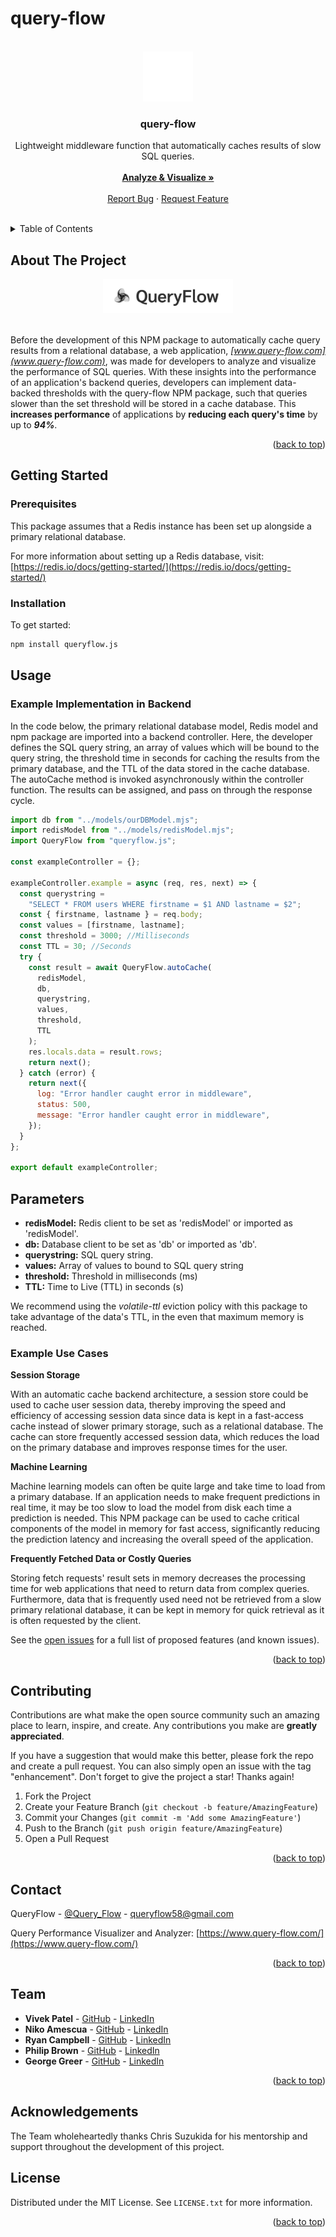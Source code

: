 # query-flow

<!-- PROJECT LOGO -->
<br />
<div align="center">
  <a href="www.query-flow.com">
    <img src="./assets/QueryFlow-logo-white.png" alt="Logo" width="80" height="80">
  </a>

<h3 align="center">query-flow</h3>

  <p align="center">
    Lightweight middleware function that automatically caches results of slow SQL queries.
    <br />
    <br />
    <!--Do we need explore the docs? The README is basically the documentation.-->
    <a href="https://www.query-flow.com"><strong>Analyze & Visualize »</strong></a>
    <br />
    <br />
    <a href="https://github.com/oslabs-beta/query-flow-npm/issues">Report Bug</a>
    ·
    <a href="https://github.com/oslabs-beta/query-flow-npm/issues">Request Feature</a>
  </p>
</div>

</br>

<!-- TABLE OF CONTENTS -->
<details>
  <summary>Table of Contents</summary>
  <ol>
    <li>
      <a href="#about-the-project">About The Project</a>
    </li>
    <li>
      <a href="#getting-started">Getting Started</a>
      <ul>
        <li><a href="#prerequisites">Prerequisites</a></li>
        <li><a href="#installation">Installation</a></li>
      </ul>
    </li>
    <li><a href="#usage">Usage</a></li>
    <li><a href="#contributing">Contributing</a></li>
    <li><a href="#contact">Contact</a></li>
    <li><a href="#acknowledgments">Acknowledgments</a></li>
    <li><a href="#license">License</a></li>
  </ol>
</details>

<!-- ABOUT THE PROJECT -->

## About The Project

<div align="center">
  <a href="www.query-flow.com">
    <img src="./assets/QueryFlowTagLogo.png" alt="Logo" width="" height="55">
  </a>
</div>

</br>

Before the development of this NPM package to automatically cache query results from a relational database, a web application, _[www.query-flow.com](www.query-flow.com)_, was made for developers to analyze and visualize the performance of SQL queries. With these insights into the performance of an application's backend queries, developers can implement data-backed thresholds with the query-flow NPM package, such that queries slower than the set threshold will be stored in a cache database. This **increases performance** of applications by **reducing each query's time** by up to _**94%**_.

<p align="right">(<a href="#readme-top">back to top</a>)</p>

<!-- GETTING STARTED -->

## Getting Started

### Prerequisites

This package assumes that a Redis instance has been set up alongside a primary relational database.

For more information about setting up a Redis database, visit: [https://redis.io/docs/getting-started/](https://redis.io/docs/getting-started/)

### Installation

To get started:

```sh
npm install queryflow.js
```

<!-- USAGE EXAMPLES -->

## Usage

### Example Implementation in Backend

In the code below, the primary relational database model, Redis model and npm package are imported into a backend controller. Here, the developer defines the SQL query string, an array of values which will be bound to the query string, the threshold time in seconds for caching the results from the primary database, and the TTL of the data stored in the cache database. The autoCache method is invoked asynchronously within the controller function. The results can be assigned, and pass on through the response cycle.

```javascript
import db from "../models/ourDBModel.mjs";
import redisModel from "../models/redisModel.mjs";
import QueryFlow from "queryflow.js";

const exampleController = {};

exampleController.example = async (req, res, next) => {
  const querystring =
    "SELECT * FROM users WHERE firstname = $1 AND lastname = $2";
  const { firstname, lastname } = req.body;
  const values = [firstname, lastname];
  const threshold = 3000; //Milliseconds
  const TTL = 30; //Seconds
  try {
    const result = await QueryFlow.autoCache(
      redisModel,
      db,
      querystring,
      values,
      threshold,
      TTL
    );
    res.locals.data = result.rows;
    return next();
  } catch (error) {
    return next({
      log: "Error handler caught error in middleware",
      status: 500,
      message: "Error handler caught error in middleware",
    });
  }
};

export default exampleController;
```

## Parameters

- []() **redisModel:** Redis client to be set as 'redisModel' or imported as 'redisModel'.
- []() **db:** Database client to be set as 'db' or imported as 'db'.
- []() **querystring:** SQL query string.
- []() **values:** Array of values to bound to SQL query string
- []() **threshold:** Threshold in milliseconds (ms)
- []() **TTL:** Time to Live (TTL) in seconds (s)

We recommend using the _volatile-ttl_ eviction policy with this package to take advantage of the data's TTL, in the even that maximum memory is reached.

### Example Use Cases

**Session Storage**

With an automatic cache backend architecture, a session store could be used to cache user session data, thereby improving the speed and efficiency of accessing session data since data is kept in a fast-access cache instead of slower primary storage, such as a relational database. The cache can store frequently accessed session data, which reduces the load on the primary database and improves response times for the user.

**Machine Learning**

Machine learning models can often be quite large and take time to load from a primary database. If an application needs to make frequent predictions in real time, it may be too slow to load the model from disk each time a prediction is needed. This NPM package can be used to cache critical components of the model in memory for fast access, significantly reducing the prediction latency and increasing the overall speed of the application.

**Frequently Fetched Data or Costly Queries**

Storing fetch requests' result sets in memory decreases the processing time for web applications that need to return data from complex queries. Furthermore, data that is frequently used need not be retrieved from a slow primary relational database, it can be kept in memory for quick retrieval as it is often requested by the client.

See the [open issues](https://github.com/github_username/repo_name/issues) for a full list of proposed features (and known issues).

<p align="right">(<a href="#readme-top">back to top</a>)</p>

<!-- CONTRIBUTING -->

## Contributing

Contributions are what make the open source community such an amazing place to learn, inspire, and create. Any contributions you make are **greatly appreciated**.

If you have a suggestion that would make this better, please fork the repo and create a pull request. You can also simply open an issue with the tag "enhancement".
Don't forget to give the project a star! Thanks again!

1. Fork the Project
2. Create your Feature Branch (`git checkout -b feature/AmazingFeature`)
3. Commit your Changes (`git commit -m 'Add some AmazingFeature'`)
4. Push to the Branch (`git push origin feature/AmazingFeature`)
5. Open a Pull Request

<p align="right">(<a href="#readme-top">back to top</a>)</p>

<!-- CONTACT -->

## Contact

QueryFlow - [@Query_Flow](https://twitter.com/Query_Flow) - queryflow58@gmail.com

Query Performance Visualizer and Analyzer: [https://www.query-flow.com/](https://www.query-flow.com/)

<p align="right">(<a href="#readme-top">back to top</a>)</p>

## Team

<!-- Include github and linkedin handles and links here? -->

- []() **Vivek Patel** - [GitHub](https://github.com/vkpatel007) - [LinkedIn](https://www.linkedin.com/in/vivekpatel607/)
- []() **Niko Amescua** - [GitHub](https://github.com/NikoAmescua) - [LinkedIn](https://www.linkedin.com/in/nikoamescua/)
- []() **Ryan Campbell** - [GitHub](https://github.com/cronullarc) - [LinkedIn](https://www.linkedin.com/in/ryancampbelladr/)
- []() **Philip Brown** - [GitHub](https://github.com/starfishpanda) - [LinkedIn](https://www.linkedin.com/in/philiplbrown/)
- []() **George Greer** - [GitHub](https://github.com/ggreer91) - [LinkedIn](https://www.linkedin.com/in/george-greer/)

<p align="right">(<a href="#readme-top">back to top</a>)</p>

## Acknowledgements

The Team wholeheartedly thanks Chris Suzukida for his mentorship and support throughout the development of this project.

<!-- LICENSE -->

## License

Distributed under the MIT License. See `LICENSE.txt` for more information.

<p align="right">(<a href="#readme-top">back to top</a>)</p>

<!-- MARKDOWN LINKS & IMAGES -->
<!-- https://www.markdownguide.org/basic-syntax/#reference-style-links -->

[contributors-shield]: https://img.shields.io/github/contributors/github_username/repo_name.svg?style=for-the-badge
[contributors-url]: https://github.com/github_username/repo_name/graphs/contributors
[forks-shield]: https://img.shields.io/github/forks/github_username/repo_name.svg?style=for-the-badge
[forks-url]: https://github.com/github_username/repo_name/network/members
[stars-shield]: https://img.shields.io/github/stars/github_username/repo_name.svg?style=for-the-badge
[stars-url]: https://github.com/github_username/repo_name/stargazers
[issues-shield]: https://img.shields.io/github/issues/github_username/repo_name.svg?style=for-the-badge
[issues-url]: https://github.com/github_username/repo_name/issues
[license-shield]: https://img.shields.io/github/license/github_username/repo_name.svg?style=for-the-badge
[license-url]: https://github.com/github_username/repo_name/blob/master/LICENSE.txt
[linkedin-shield]: https://img.shields.io/badge/-LinkedIn-black.svg?style=for-the-badge&logo=linkedin&colorB=555
[linkedin-url]: https://linkedin.com/in/linkedin_username
[product-screenshot]: images/screenshot.png
[Next.js]: https://img.shields.io/badge/next.js-000000?style=for-the-badge&logo=nextdotjs&logoColor=white
[Next-url]: https://nextjs.org/
[React.js]: https://img.shields.io/badge/React-20232A?style=for-the-badge&logo=react&logoColor=61DAFB
[React-url]: https://reactjs.org/
[Vue.js]: https://img.shields.io/badge/Vue.js-35495E?style=for-the-badge&logo=vuedotjs&logoColor=4FC08D
[Vue-url]: https://vuejs.org/
[Angular.io]: https://img.shields.io/badge/Angular-DD0031?style=for-the-badge&logo=angular&logoColor=white
[Angular-url]: https://angular.io/
[Svelte.dev]: https://img.shields.io/badge/Svelte-4A4A55?style=for-the-badge&logo=svelte&logoColor=FF3E00
[Svelte-url]: https://svelte.dev/
[Laravel.com]: https://img.shields.io/badge/Laravel-FF2D20?style=for-the-badge&logo=laravel&logoColor=white
[Laravel-url]: https://laravel.com
[Bootstrap.com]: https://img.shields.io/badge/Bootstrap-563D7C?style=for-the-badge&logo=bootstrap&logoColor=white
[Bootstrap-url]: https://getbootstrap.com
[JQuery.com]: https://img.shields.io/badge/jQuery-0769AD?style=for-the-badge&logo=jquery&logoColor=white
[JQuery-url]: https://jquery.com
